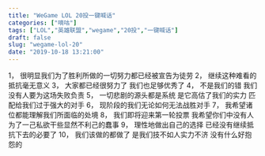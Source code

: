 ```yaml
---
title: "WeGame LOL 20投一键喊话"
categories: ["嘀咕"]
tags: ["LOL","英雄联盟","wegame","20投","一键喊话"]
draft: false
slug: "wegame-lol-20"
date: "2019-10-18 13:21:00"
---
```


1， 很明显我们为了胜利所做的一切努力都已经被宣告为徒劳
2， 继续这种难看的抵抗毫无意义
3， 大家都已经很努力了 我们也足够优秀了
4， 不是我们的错 我们没有人要为这场失败负责
5， 一切悲剧的源头都是系统 是它高估了我们的实力 匹配给我们过于强大的对手
6， 现阶段的我们无论如何无法战胜对手
7， 我希望诸位都能理解我们所面临的处境
8， 我们即将迎来第一轮投票 我希望你们中没有人为了一己私欲干些显然不利己的蠢事
9， 理性地做出自己的选择 已经没有继续抵抗下去的必要了
10， 我们该做的都做了 是我们技不如人实力不济 没有什么好抱怨的
